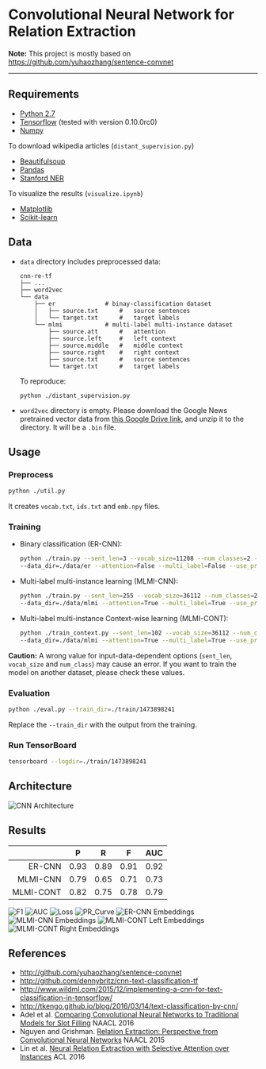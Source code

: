 # Convolutional Neural Network for Relation Extraction

**Note:** This project is mostly based on https://github.com/yuhaozhang/sentence-convnet

---


## Requirements

- [Python 2.7](https://www.python.org/)
- [Tensorflow](https://www.tensorflow.org/) (tested with version 0.10.0rc0)
- [Numpy](http://www.numpy.org/)

To download wikipedia articles (`distant_supervision.py`)

- [Beautifulsoup](https://www.crummy.com/software/BeautifulSoup/bs4/doc/)
- [Pandas](http://pandas.pydata.org/)
- [Stanford NER](http://nlp.stanford.edu/software/CRF-NER.shtml)

To visualize the results (`visualize.ipynb`)

- [Matplotlib](matplotlib.org)
- [Scikit-learn](http://scikit-learn.org/)


## Data
- `data` directory includes preprocessed data:
    ```
    cnn-re-tf
    ├── ...
    ├── word2vec
    └── data
        ├── er              # binay-classification dataset
        │   ├── source.txt      #   source sentences
        │   └── target.txt      #   target labels
        └── mlmi            # multi-label multi-instance dataset
            ├── source.att      #   attention
            ├── source.left     #   left context
            ├── source.middle   #   middle context
            ├── source.right    #   right context
            ├── source.txt      #   source sentences
            └── target.txt      #   target labels
    ```    
    To reproduce: 
    ```
    python ./distant_supervision.py
    ```
    
- `word2vec` directory is empty. Please download the Google News pretrained vector data from 
[this Google Drive link](https://drive.google.com/file/d/0B7XkCwpI5KDYNlNUTTlSS21pQmM/edit), 
and unzip it to the directory. It will be a `.bin` file.



## Usage
### Preprocess

```sh
python ./util.py
```
It creates `vocab.txt`, `ids.txt` and `emb.npy` files.

### Training

- Binary classification (ER-CNN):
    ```sh
    python ./train.py --sent_len=3 --vocab_size=11208 --num_classes=2 --train_size=15000 \
    --data_dir=./data/er --attention=False --multi_label=False --use_pretrain=False
    ```

- Multi-label multi-instance learning (MLMI-CNN):
    ```sh
    python ./train.py --sent_len=255 --vocab_size=36112 --num_classes=23 --train_size=10000 \
    --data_dir=./data/mlmi --attention=True --multi_label=True --use_pretrain=True
    ```
    
- Multi-label multi-instance Context-wise learning (MLMI-CONT):
    ```sh
    python ./train_context.py --sent_len=102 --vocab_size=36112 --num_classes=23 --train_size=10000 \
    --data_dir=./data/mlmi --attention=True --multi_label=True --use_pretrain=True
    ```

**Caution:** A wrong value for input-data-dependent options (`sent_len`, `vocab_size` and `num_class`) 
may cause an error. If you want to train the model on another dataset, please check these values.


### Evaluation

```sh
python ./eval.py --train_dir=./train/1473898241
```
Replace the `--train_dir` with the output from the training.


### Run TensorBoard

```sh
tensorboard --logdir=./train/1473898241
```


## Architecture

![CNN Architecture](img/cnn.png)


## Results

|         |  P |  R |  F |AUC |
|--------:|:--:|:--:|:--:|:--:|
|  ER-CNN |0.93|0.89|0.91|0.92|
| MLMI-CNN|0.79|0.65|0.71|0.73| 
|MLMI-CONT|0.82|0.75|0.78|0.79|

![F1](img/f1.png)
![AUC](img/auc.png)
![Loss](img/loss.png)
![PR_Curve](img/pr_curve.png)
![ER-CNN Embeddings](img/emb_er.png)
![MLMI-CNN Embeddings](img/emb_cnn.png)
![MLMI-CONT Left Embeddings](img/emb_left.png)
![MLMI-CONT Right Embeddings](img/emb_right.png)


## References

* http://github.com/yuhaozhang/sentence-convnet
* http://github.com/dennybritz/cnn-text-classification-tf
* http://www.wildml.com/2015/12/implementing-a-cnn-for-text-classification-in-tensorflow/
* http://tkengo.github.io/blog/2016/03/14/text-classification-by-cnn/
* Adel et al. [Comparing Convolutional Neural Networks to Traditional Models for Slot Filling](http://arxiv.org/abs/1603.05157) NAACL 2016
* Nguyen and Grishman. [Relation Extraction: Perspective from Convolutional Neural Networks](http://www.cs.nyu.edu/~thien/pubs/vector15.pdf) NAACL 2015
* Lin et al. [Neural Relation Extraction with Selective Attention over Instances](http://www.aclweb.org/anthology/P/P16/P16-1200.pdf) ACL 2016
